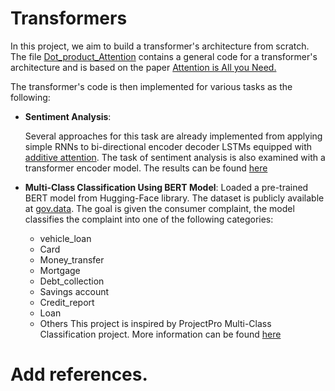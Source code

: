 # Transformers
 In this project, we aim to build a transformer's architecture from scratch. The file [Dot_product_Attention](Dot_product_Attention.ipynb/) contains a general code for a transformer's architecture and is based on the paper [Attention is All you Need.](https://arxiv.org/abs/1706.03762)
 
 The transformer's code is then implemented for various tasks as the following: 
 
 * **Sentiment Analysis**:
   
   Several approaches for this task are already implemented from applying simple RNNs to bi-directional encoder decoder LSTMs equipped with [additive attention](https://github.com/samiraslani/Additive-Attention-model). The task of sentiment analysis is also examined with a transformer encoder model. The results can be found [here](Sentiment-DotAtten.ipynb/)

 * **Multi-Class Classification Using BERT Model**:
   Loaded a pre-trained BERT model from Hugging-Face library.
   The dataset is publicly available at [gov.data](https://catalog.data.gov/dataset/consumer-complaint-database).
   The goal is given the consumer complaint, the model classifies the complaint into one of the following categories:
   - vehicle_loan
   - Card
   - Money_transfer
   - Mortgage
   - Debt_collection
   - Savings account
   - Credit_report
   - Loan
   - Others
This project is inspired by ProjectPro Multi-Class Classification project. More information can be found [here](https://www.projectpro.io/project-use-case/nlp-project-for-multi-class-text-classification-using-bert)

# Add references. 
